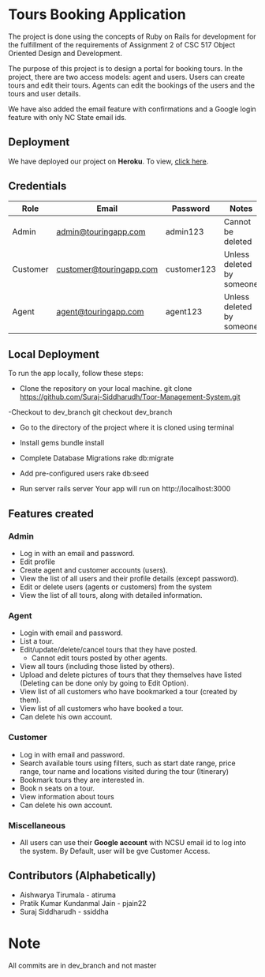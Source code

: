 # Tours Booking Application

<p align="center">
</p>

The project is done using the concepts of Ruby on Rails for development for the fulfillment of the requirements of Assignment 2 of CSC 517 Object Oriented Design and Development. 

The purpose of this project is to design a portal for booking tours. In the project, there are two access models: agent and users. Users can create tours and edit their tours. Agents can edit the bookings of the users and the tours and user details.

We have also added the email feature with confirmations and a Google login feature with only NC State email ids.
 
## Deployment 

We have deployed our project on **Heroku**. To view, [click here](https://evening-shore-78978.herokuapp.com/ ).

## Credentials

| Role | Email | Password | Notes |
| --- | --- | --- | --- |
| Admin | admin@touringapp.com | admin123 | Cannot be deleted |
| Customer | customer@touringapp.com | customer123 | Unless deleted by someone |
| Agent | agent@touringapp.com | agent123 | Unless deleted by someone |

## Local Deployment

To run the app locally, follow these steps:

- Clone the repository on your local machine.
git clone https://github.com/Suraj-Siddharudh/Toor-Management-System.git

-Checkout to dev_branch
git checkout dev_branch

- Go to the directory of the project where it is cloned using terminal



- Install gems
bundle install
-  Complete Database Migrations
rake db:migrate
- Add pre-configured users
rake db:seed
- Run server
rails server
Your app will run on http://localhost:3000


## Features created
### Admin
   - Log in with an email and password.
   - Edit profile
   - Create agent and customer accounts (users).
   - View the list of all users and their profile details (except password).
   - Edit or delete users (agents or customers) from the system
   - View the list of all tours, along with detailed information.

### Agent
  - Login with email and password.
  - List a tour.  
  - Edit/update/delete/cancel tours that they have posted. 
       - Cannot edit tours posted by other agents.
  - View all tours (including those listed by others).
  - Upload and delete pictures of tours that they themselves have listed (Deleting can be done only by going to Edit Option). 
  - View list of all customers who have bookmarked a tour (created by them).
  - View list of all customers who have booked a tour.
  - Can delete his own account.

### Customer
  - Log in with email and password.
  - Search available tours using filters, such as start date range, price range, tour name and locations visited during the tour (Itinerary)
  - Bookmark tours they are interested in.
  - Book n seats on a tour.
  - View information about tours
  - Can delete his own account.

### Miscellaneous
   - All users can use their **Google account** with NCSU email id to log into the system. By Default, user will be gve Customer Access.
    


## Contributors (Alphabetically)

  - Aishwarya Tirumala - atiruma 
  - Pratik Kumar Kundanmal Jain - pjain22
  - Suraj Siddharudh - ssiddha

# Note 
All commits are in dev_branch and not master
